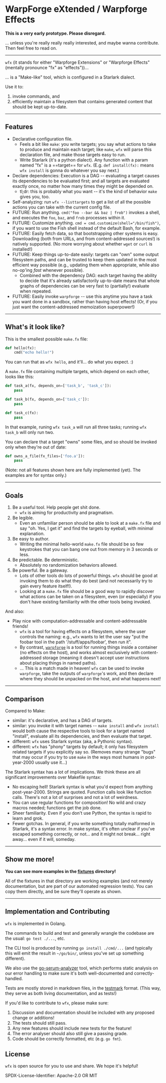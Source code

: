 WarpForge eXtended / Warpforge Effects
======================================

**This is a very early prototype.  Please disregard.**

... unless you're really really really interested, and maybe wanna contribute.  Then feel free to read on.

---

`wfx` (it stands for either "Warpforge Extensions" or "Warpforge Effects" (mentally pronounce "fx" as "effects"))...

... is a "Make-like" tool, which is configured in a Starlark dialect.

Use it to:

1) invoke commands, and
2) efficiently maintain a filesystem that contains generated content that should be kept up-to-date.

---


Features
--------

- Declarative configuration file.
	- Feels a bit like `make`: you write targets; you say what actions to take to produce and maintain each target; like `make`, `wfx` will parse this declaration file, and make those targets easy to run.
	- Write Starlark (it's a python dialect).  Any function with a param named "fx" is a ==target== for `wfx`.  (E.g. `def install(fx):` means `wfx install` is gonna do whatever you say next.)
- Declare dependencies: Execution is a DAG -- evaluating a target causes its dependencies to be evaluated first; and all targets are evaluated exactly once, no matter how many times they might be depended on.
	- tl;dr: this is probably what you want -- it's the kind of behavior `make` gives you, too.
- Self-analyzing: run `wfx --listtargets` to get a list of all the possible actions you can take with the current config file.
- FUTURE: Run anything.  `cmd("foo --bar && baz | frob")` invokes a shell, and executes the `foo`, `baz`, and `frob` processes within it.
- FUTURE: Customize anything.  `cmd = cmd.customize(shell="/bin/fish")`, if you want to use the Fish shell instead of the default Bash, for example.
- FUTURE: Easily fetch data, so that bootstrapping other systems is easy.  Downloading (both from URLs, and from content-addressed sources!) is natively supported.  (No more worrying about whether `wget` or `curl` is installed!)
- FUTURE: Keep things up-to-date easily: targets can "own" some output filesystem paths, and can be trusted to keep them updated in the most efficient way possible (e.g., updating them when appropriate, while also no-op'ing _fast_ whenever possible).
	- Combined with the dependency DAG: each target having the ability to decide that it's already satisfactorily up-to-date means that whole graphs of dependencies can be very fast to (partially!) evaluate when repeated.
- FUTURE: Easily invoke `warpforge` -- use this anytime you have a task you want done in a sandbox, rather than having host effects!  (Or, if you just want the content-addressed memoization superpower!)

---


What's it look like?
--------------------

This is the smallest possible `make.fx` file:

```python
def hello(fx):
	cmd("echo hello!")
```

You can run that as `wfx hello`, and it'll... do what you expect. :)

A `make.fx` file containing multiple targets, which depend on each other, looks like this:

```python
def task_a(fx, depends_on=['task_b', 'task_c']):
	pass

def task_b(fx, depends_on=['task_c']):
	pass

def task_c(fx):
	pass
```

In that example, runing `wfx task_a` will run all three tasks; running `wfx task_b` will only run two.

You can declare that a target "owns" some files, and so should be invoked only when they're out of date:

```python
def owns_a_file(fx_files=['foo.a']):
	pass
```

(Note: not all features shown here are fully implemented (yet).  The examples are for syntax only.)

---


Goals
-----

1. Be a useful tool.  Help people get shit done.
	- `wfx` is aiming for productivity and pragmatism.
2. Be legible.
	- Even an unfamiliar person should be able to look at a `make.fx` file and say "oh.  Yes, I get it" and find the targets by eyeball, with minimal explanation.
3. Be easy to author.
	- Writing the minimal hello-world `make.fx` file should be so few keystrokes that you can bang one out from memory in 3 seconds or less.
4. Be predictable.  Be deterministic.
	- Absolutely no randomization behaviors allowed.
5. Be powerful.  Be a gateway.
	- Lots of other tools do lots of powerful things.  `wfx` should be good at invoking them to do what they do best (and not necessarily try to gain every feature itself!).
	- Looking at a `make.fx` file should be a good way to rapidly discover what actions can be taken on a filesystem, even (or especially) if you don't have existing familiarity with the other tools being invoked.

And also:

- Play nice with computation-addressable and content-addressable friends!
	- `wfx` is a tool for having effects on a filesystem, where the user controls the naming: e.g., `wfx` wants to let the user say "put the foobar tool in the path '/stuff/apps/foobar', then run it".
	- By contrast, [`warpforge`](http://warpforge.io/) is a tool for running things inside a container (no effects on the host), and works almost exclusively with content-addressed storage (meaning it doesn't accept user instructions about placing things in named paths).
	- ... This is a match made in heaven!  `wfx` can be used to invoke `warpforge`, take the outputs of `warpforge`'s work, and then declare where they should be unpacked on the host, and what happens next!

---


Comparison
----------

Compared to Make:

- similar: it's declarative, and has a DAG of targets.
- similar: you invoke it with target names -- `make install` and `wfx install` would both cause the respective tools to look for a target named "install", evaluate all its dependencies, and then evaluate that target.
- different: `wfx` uses Starlark syntax (aka, a Pythonic syntax).
- different: `wfx` has "phony" targets by default; it only has filesystem related targets if you explicitly say so.  (Removes many strange "bugs" that may occur if you try to use `make` in the ways most humans in post-year-2000 usually use it...)

The Starlark syntax has a lot of implications.  We think these are all significant improvements over Makefile syntax:

- No escaping hell!  Starlark syntax is what you'd expect from anything post-year-2000.  Strings are quoted.  Function calls look like function calls.  There's not a lot of surprises and not a lot of weirdness.
- You can use regular functions for composition!  No wild and crazy macros needed; functions get the job done.
- Sheer familiarity.  Even if you don't use Python, the syntax is rapid to learn and grok.
- Fewer gotchas.  In general, if you write something totally malformed in Starlark, it's a syntax error.  In make syntax, it's often unclear if you've escaped something correctly, or not... and it might not break... right away... even if it will, someday.

---


Show me more!
-------------

**You can see more examples in the [fixtures](./fixtures/) directory!**

All of the fixtures in that directory are working examples
(and not merely documentation, but are part of our automated regression tests).
You can copy them directly, and be sure they'll operate as shown.

---


Implementation and Contributing
-------------------------------

`wfx` is implemented in Golang.

The commands to build and test and generally wrangle the codebase are the usual: `go test ./...`, etc.

The CLI tool is produced by running `go install ./cmd/...` (and typically this will emit the result in `~/go/bin/`, unless you've set up something different).

We also use the [go-serum-analyzer](https://github.com/serum-errors/go-serum-analyzer) tool,
which performs static analysis on our error handling to make sure it's both well-documented and correctly-handled.

Tests are mostly stored in markdown files, in the [testmark](https://github.com/warpfork/go-testmark) format.
(This way, they serve as both living documentation, and as tests!)

If you'd like to contribute to `wfx`, please make sure:

1. Discussion and documentation should be included with any proposed change or additions!
2. The tests should still pass.
3. Any new features should include new tests for the feature!
4. The error analyser should also still give a passing grade.
5. Code should be correctly formatted, etc (e.g. `go fmt`).


License
-------

`wfx` is open source for you to use and share.  We hope it's helpful!

SPDX-License-Identifier: Apache-2.0 OR MIT
